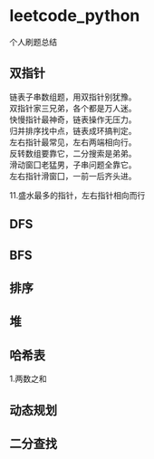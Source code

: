 # leetcode_python
个人刷题总结

## 双指针
链表子串数组题，用双指针别犹豫。       
双指针家三兄弟，各个都是万人迷。           
快慢指针最神奇，链表操作无压力。      
归并排序找中点，链表成环搞判定。    
左右指针最常见，左右两端相向行。      
反转数组要靠它，二分搜索是弟弟。      
滑动窗囗老猛男，子串问题全靠它。      
左右指针滑窗囗，一前一后齐头进。      

11.盛水最多的指针，左右指针相向而行

## DFS

## BFS

## 排序

##  堆

## 哈希表
1.两数之和

## 动态规划

## 二分查找
